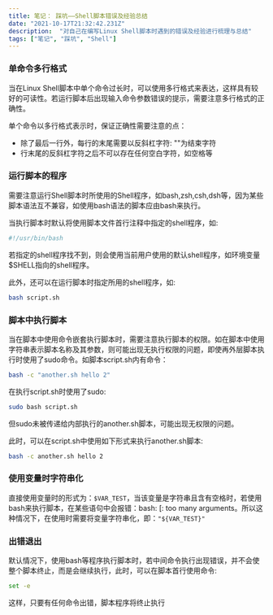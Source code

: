 ```yaml
---
title: 笔记： 踩坑——Shell脚本错误及经验总结
date: "2021-10-17T21:32:42.231Z"
description:  "对自己在编写Linux Shell脚本时遇到的错误及经验进行梳理与总结"
tags: ["笔记", "踩坑", "Shell"]
---
```


### 单命令多行格式
当在Linux Shell脚本中单个命令过长时，可以使用多行格式来表达，这样具有较好的可读性。若运行脚本后出现输入命令参数错误的提示，需要注意多行格式的正确性。

单个命令以多行格式表示时，保证正确性需要注意的点：
- 除了最后一行外，每行的末尾需要以反斜杠字符: "\"为结束字符
- 行末尾的反斜杠字符之后不可以存在任何空白字符，如空格等 

### 运行脚本的程序
需要注意运行Shell脚本时所使用的Shell程序，如bash,zsh,csh,dsh等，因为某些脚本语法互不兼容，如使用bash语法的脚本应由bash来执行。

当执行脚本时默认将使用脚本文件首行注释中指定的shell程序，如:
```bash
#!/usr/bin/bash
```
若指定的shell程序找不到，则会使用当前用户使用的默认shell程序，如环境变量$SHELL指向的shell程序。

此外，还可以在运行脚本时指定所用的shell程序，如:
```bash
bash script.sh
```

### 脚本中执行脚本
当在脚本中使用命令嵌套执行脚本时，需要注意执行脚本的权限。如在脚本中使用字符串表示脚本名称及其参数，则可能出现无执行权限的问题，即使再外层脚本执行时使用了sudo命令。如脚本script.sh内有命令：
```bash
bash -c "another.sh hello 2"
```
在执行script.sh时使用了sudo:
```bash
sudo bash script.sh
```
但sudo未被传递给内部执行的another.sh脚本，可能出现无权限的问题。

此时，可以在script.sh中使用如下形式来执行another.sh脚本:
```bash
bash -c another.sh hello 2
```

### 使用变量时字符串化
直接使用变量时的形式为：`$VAR_TEST`，当该变量是字符串且含有空格时，若使用bash来执行脚本，在某些语句中会报错：bash: [: too many arguments。所以这种情况下，在使用时需要将变量字符串化，即：`"${VAR_TEST}"`

### 出错退出
默认情况下，使用bash等程序执行脚本时，若中间命令执行出现错误，并不会使整个脚本终止，而是会继续执行，此时，可以在脚本首行使用命令:
```bash
set -e
```
这样，只要有任何命令出错，脚本程序将终止执行
